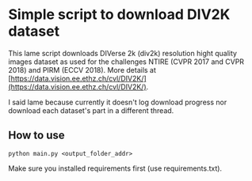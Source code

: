 # Simple script to download DIV2K dataset

This lame script downloads DIVerse 2k (div2k) resolution hight quality images dataset as used for the challenges NTIRE (CVPR 2017 and CVPR 2018) and PIRM (ECCV 2018). More details at [https://data.vision.ee.ethz.ch/cvl/DIV2K/](https://data.vision.ee.ethz.ch/cvl/DIV2K/).

I said lame because currently it doesn't log download progress nor download each dataset's part in a different thread.

## How to use

```python main.py <output_folder_addr>```

Make sure you installed requirements first (use requirements.txt).

